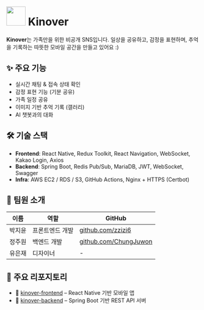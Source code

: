 # <img src="https://avatars.githubusercontent.com/u/206313018?s=200&v=4" width="50"/> Kinover

**Kinover**는 가족만을 위한 비공개 SNS입니다.
일상을 공유하고, 감정을 표현하며, 추억을 기록하는 따뜻한 모바일 공간을 만들고 있어요 :)

## ✨ 주요 기능
- 실시간 채팅 & 접속 상태 확인
- 감정 표현 기능 (기분 공유)
- 가족 일정 공유
- 이미지 기반 추억 기록 (갤러리)
- AI 챗봇과의 대화

## 🛠️ 기술 스택
- **Frontend**: React Native, Redux Toolkit, React Navigation, WebSocket, Kakao Login, Axios
- **Backend**: Spring Boot, Redis Pub/Sub, MariaDB, JWT, WebSocket, Swagger
- **Infra**: AWS EC2 / RDS / S3, GitHub Actions, Nginx + HTTPS (Certbot)

## 👥 팀원 소개
| 이름 | 역할 | GitHub |
|------|------|--------|
| 박지윤 | 프론트엔드 개발 | [github.com/zzizi6](https://github.com/zzizi6?tab=repositories) |
| 정주원 | 백엔드 개발 | [github.com/ChungJuwon](https://github.com/ChungJuwon) |
| 유은재 | 디자이너 | - |

## 📌 주요 리포지토리
- 🔗 [kinover-frontend](https://github.com/Kinover/kinover-frontend) – React Native 기반 모바일 앱
- 🔗 [kinover-backend](https://github.com/Kinover/kinover-backend) – Spring Boot 기반 REST API 서버
